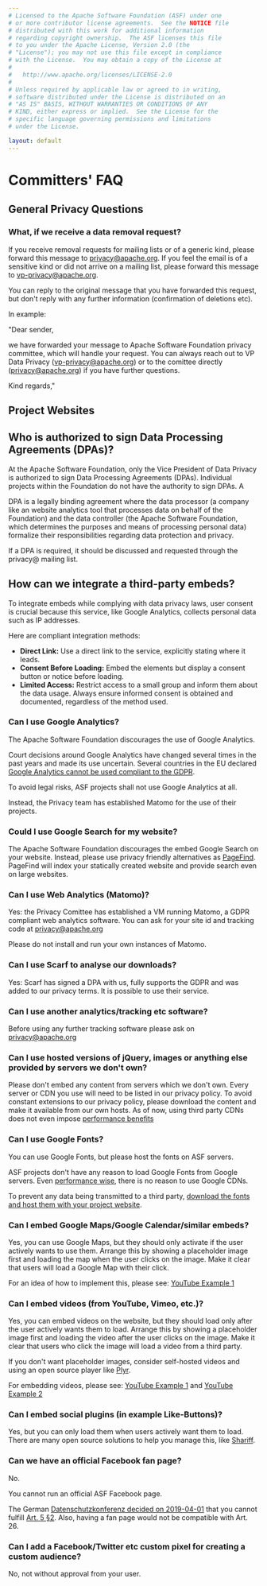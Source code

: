 ```yaml
---
# Licensed to the Apache Software Foundation (ASF) under one
# or more contributor license agreements.  See the NOTICE file
# distributed with this work for additional information
# regarding copyright ownership.  The ASF licenses this file
# to you under the Apache License, Version 2.0 (the
# "License"); you may not use this file except in compliance
# with the License.  You may obtain a copy of the License at
#
#   http://www.apache.org/licenses/LICENSE-2.0
#
# Unless required by applicable law or agreed to in writing,
# software distributed under the License is distributed on an
# "AS IS" BASIS, WITHOUT WARRANTIES OR CONDITIONS OF ANY
# KIND, either express or implied.  See the License for the
# specific language governing permissions and limitations
# under the License.

layout: default
---
```


# Committers' FAQ

## General Privacy Questions

### What, if we receive a data removal request?

If you receive removal requests for mailing lists or of a generic kind,
please forward this message to privacy@apache.org. If you feel the email
is of a sensitive kind or did not arrive on a mailing list, 
please forward this message to vp-privacy@apache.org.

You can reply to the original message that you have forwarded this request,
but don't reply with any further information (confirmation of deletions etc).

In example:

"Dear sender,

we have forwarded your message to Apache Software Foundation privacy committee,
which will handle your request. You can always reach out to VP Data Privacy (vp-privacy@apache.org)
or to the comittee directly (privacy@apache.org) if you have further questions.

Kind regards,"


## Project Websites

## Who is authorized to sign Data Processing Agreements (DPAs)?

At the Apache Software Foundation, only the Vice President of Data Privacy is authorized to sign Data Processing Agreements (DPAs). Individual projects within the Foundation do not have the authority to sign DPAs. A

 DPA is a legally binding agreement where the data processor 
 (a company like an website analytics tool that processes data on behalf of the Foundation) 
 and the data controller (the Apache Software Foundation, 
 which determines the purposes and means of processing personal data) formalize their responsibilities regarding data protection and privacy. 
 
 If a DPA is required, it should be discussed and requested through the privacy@ mailing list.

## How can we integrate a third-party embeds?

To integrate embeds while complying with data privacy laws, 
user consent is crucial because this service, like Google Analytics, 
collects personal data such as IP addresses. 

Here are compliant integration methods:

* **Direct Link:** Use a direct link to the service, explicitly stating where it leads.
* **Consent Before Loading:** Embed the elements but display a consent button or notice before loading.
* **Limited Access:** Restrict access to a small group and inform them about the data usage. Always ensure informed consent is obtained and documented, regardless of the method used.

### Can I use Google Analytics?

The Apache Software Foundation discourages the use of Google Analytics.

Court decisions around Google Analytics have changed several times
in the past years and made its use uncertain. Several countries in the EU
declared [Google Analytics cannot be used compliant to the GDPR](https://www.mglp.eu/en/is-the-usage-of-google-analytics-within-the-eu-illegal-from-now-on/).

To avoid legal risks, ASF projects shall not use Google Analytics at all.

Instead, the Privacy team has established Matomo for the use of their projects.

### Could I use Google Search for my website?

The Apache Software Foundation discourages the embed Google Search on your website.
Instead, please use privacy friendly alternatives as [PageFind](https://pagefind.app/).
PageFind will index your statically created website and provide search even on 
large websites.

### Can I use Web Analytics (Matomo)?

Yes: the Privacy Comittee has established a VM running Matomo, a GDPR compliant 
web analytics software. You can ask for your site id and tracking code at privacy@apache.org

Please do not install and run your own instances of Matomo.

### Can I use Scarf to analyse our downloads?

Yes: Scarf has signed a DPA with us, fully supports the GDPR and was added to our privacy terms. 
It is possible to use their service.

### Can I use another analytics/tracking etc software?

Before using any further tracking software please ask on privacy@apache.org

### Can I use hosted versions of jQuery, images or anything else provided by servers we don't own?

Please don't embed any content from servers which we don't own. Every server or CDN you use will need
to be listed in our privacy policy. To avoid constant extensions to our privacy policy, please
download the content and make it available from our own hosts.
As of now, using third party CDNs does not even impose [performance benefits](https://wicki.io/posts/2020-11-goodbye-google-fonts/)

### Can I use Google Fonts?

You can use Google Fonts, but please host the fonts on ASF servers.

ASF projects don't have any reason to load Google Fonts from
Google servers. Even [performance wise](https://wicki.io/posts/2020-11-goodbye-google-fonts/),
there is no reason to use Google CDNs.

To prevent any data being transmitted to a third party,
[download the fonts and host them with your project website](https://github.com/google/fonts#self-host-fonts-available-from-google-fonts).

### Can I embed Google Maps/Google Calendar/similar embeds?

Yes, you can use Google Maps, but they should only activate if the user
actively wants to use them. Arrange this by showing a placeholder image first
and loading the map when the user clicks on the image. Make it clear
that users will load a Google Map with their click.

For an idea of how to implement this, please see: [YouTube Example 1](/examples/youtube-html/with-youtube-api.html)

### Can I embed videos (from YouTube, Vimeo, etc.)?

Yes, you can embed videos on the website, but they should load
only after the user actively wants them to load. Arrange this 
by showing a placeholder image first and loading the video after the user
clicks on the image. Make it clear that users who click the image
will load a video from a third party.

If you don't want placeholder images, consider self-hosted videos
and using an open source player like [Plyr](https://github.com/sampotts/plyr).

For embedding videos, please see: [YouTube Example 1](/examples/youtube-html/with-youtube-api.html)
and [YouTube Example 2](/examples/youtube-html/with-youtube-embeds.html)

### Can I embed social plugins (in example Like-Buttons)?

Yes, but you can only load them when users actively want them
to load. There are many open source solutions to help you manage this, like [Shariff](https://github.com/heiseonline/shariff).

### Can we have an official Facebook fan page?

No. 

You cannot run an official ASF Facebook page.

The German [Datenschutzkonferenz decided on 2019-04-01](https://www.datenschutzkonferenz-online.de/media/dskb/20190405_positionierung_facebook_fanpages.pdf) that you cannot fulfill [Art. 5 §2](https://gdpr-info.eu/art-5-gdpr/). Also, having a fan page would not be compatible with Art. 26. 

### Can I add a Facebook/Twitter etc custom pixel for creating a custom audience?

No, not without approval from your user.
